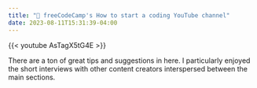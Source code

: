```yaml
---
title: "🔗 freeCodeCamp's How to start a coding YouTube channel"
date: 2023-08-11T15:31:39-04:00
---
```


{{< youtube AsTagX5tG4E >}}

There are a ton of great tips and suggestions in here. I particularly enjoyed the short interviews with other content creators interspersed between the main sections.
